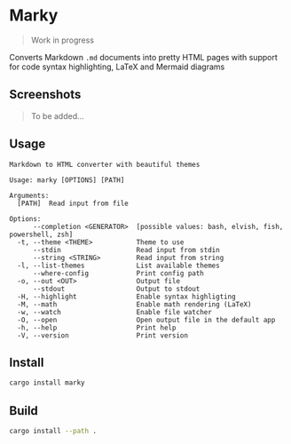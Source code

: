 # Marky

> Work in progress

Converts Markdown `.md` documents into pretty HTML pages with support
for code syntax highlighting, LaTeX and Mermaid diagrams

## Screenshots

> To be added...

## Usage

```
Markdown to HTML converter with beautiful themes

Usage: marky [OPTIONS] [PATH]

Arguments:
  [PATH]  Read input from file

Options:
      --completion <GENERATOR>  [possible values: bash, elvish, fish, powershell, zsh]
  -t, --theme <THEME>           Theme to use
      --stdin                   Read input from stdin
      --string <STRING>         Read input from string
  -l, --list-themes             List available themes
      --where-config            Print config path
  -o, --out <OUT>               Output file
      --stdout                  Output to stdout
  -H, --highlight               Enable syntax highligting
  -M, --math                    Enable math rendering (LaTeX)
  -w, --watch                   Enable file watcher
  -O, --open                    Open output file in the default app
  -h, --help                    Print help
  -V, --version                 Print version
```

## Install

```bash
cargo install marky
```

## Build

```bash
cargo install --path .
```
